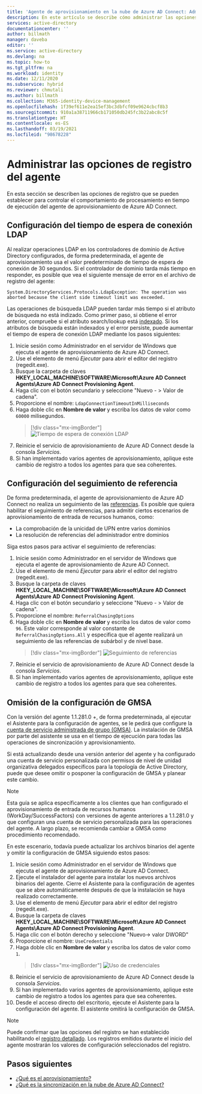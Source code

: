```yaml
---
title: 'Agente de aprovisionamiento en la nube de Azure AD Connect: Administrar opciones de registro | Microsoft Docs'
description: En este artículo se describe cómo administrar las opciones de registro del agente de aprovisionamiento en la nube de Azure AD Connect.
services: active-directory
documentationcenter: ''
author: billmath
manager: daveba
editor: ''
ms.service: active-directory
ms.devlang: na
ms.topic: how-to
ms.tgt_pltfrm: na
ms.workload: identity
ms.date: 12/11/2020
ms.subservice: hybrid
ms.reviewer: chmutali
ms.author: billmath
ms.collection: M365-identity-device-management
ms.openlocfilehash: 1f39ef611e2ea15ef3bc3dbfcf09e9624cbcf8b3
ms.sourcegitcommit: 910a1a38711966cb171050db245fc3b22abc8c5f
ms.translationtype: HT
ms.contentlocale: es-ES
ms.lasthandoff: 03/19/2021
ms.locfileid: "98678228"
---
```

# <a name="manage-agent-registry-options"></a>Administrar las opciones de registro del agente

En esta sección se describen las opciones de registro que se pueden establecer para controlar el comportamiento de procesamiento en tiempo de ejecución del agente de aprovisionamiento de Azure AD Connect. 

## <a name="configure-ldap-connection-timeout"></a>Configuración del tiempo de espera de conexión LDAP
Al realizar operaciones LDAP en los controladores de dominio de Active Directory configurados, de forma predeterminada, el agente de aprovisionamiento usa el valor predeterminado de tiempo de espera de conexión de 30 segundos. Si el controlador de dominio tarda más tiempo en responder, es posible que vea el siguiente mensaje de error en el archivo de registro del agente: 

`
System.DirectoryServices.Protocols.LdapException: The operation was aborted because the client side timeout limit was exceeded.
`

Las operaciones de búsqueda LDAP pueden tardar más tiempo si el atributo de búsqueda no está indizado. Como primer paso, si obtiene el error anterior, compruebe si el atributo search/lookup está [indexado](/windows/win32/ad/indexed-attributes). Si los atributos de búsqueda están indexados y el error persiste, puede aumentar el tiempo de espera de conexión LDAP mediante los pasos siguientes: 

1. Inicie sesión como Administrador en el servidor de Windows que ejecuta el agente de aprovisionamiento de Azure AD Connect.
1. Use el elemento de menú *Ejecutar* para abrir el editor del registro (regedit.exe). 
1. Busque la carpeta de claves **HKEY_LOCAL_MACHINE\SOFTWARE\Microsoft\Azure AD Connect Agents\Azure AD Connect Provisioning Agent**.
1. Haga clic con el botón secundario y seleccione "Nuevo - > Valor de cadena".
1. Proporcione el nombre: `LdapConnectionTimeoutInMilliseconds`
1. Haga doble clic en **Nombre de valor** y escriba los datos de valor como `60000` milisegundos.
    > [!div class="mx-imgBorder"]
    > ![Tiempo de espera de conexión LDAP](media/how-to-manage-registry-options/ldap-connection-timeout.png)
1. Reinicie el servicio de aprovisionamiento de Azure AD Connect desde la consola *Servicios*.
1. Si han implementado varios agentes de aprovisionamiento, aplique este cambio de registro a todos los agentes para que sea coherentes. 

## <a name="configure-referral-chasing"></a>Configuración del seguimiento de referencia
De forma predeterminada, el agente de aprovisionamiento de Azure AD Connect no realiza un seguimiento de las [referencias](/windows/win32/ad/referrals). Es posible que quiera habilitar el seguimiento de referencias, para admitir ciertos escenarios de aprovisionamiento de entrada de recursos humanos, como: 
* La comprobación de la unicidad de UPN entre varios dominios
* La resolución de referencias del administrador entre dominios

Siga estos pasos para activar el seguimiento de referencias:

1. Inicie sesión como Administrador en el servidor de Windows que ejecuta el agente de aprovisionamiento de Azure AD Connect.
1. Use el elemento de menú *Ejecutar* para abrir el editor del registro (regedit.exe). 
1. Busque la carpeta de claves **HKEY_LOCAL_MACHINE\SOFTWARE\Microsoft\Azure AD Connect Agents\Azure AD Connect Provisioning Agent**.
1. Haga clic con el botón secundario y seleccione "Nuevo - > Valor de cadena".
1. Proporcione el nombre: `ReferralChasingOptions`
1. Haga doble clic en **Nombre de valor** y escriba los datos de valor como `96`. Este valor corresponde al valor constante de `ReferralChasingOptions.All` y especifica que el agente realizará un seguimiento de las referencias de subárbol y de nivel base. 
    > [!div class="mx-imgBorder"]
    > ![Seguimiento de referencias](media/how-to-manage-registry-options/referral-chasing.png)
1. Reinicie el servicio de aprovisionamiento de Azure AD Connect desde la consola *Servicios*.
1. Si han implementado varios agentes de aprovisionamiento, aplique este cambio de registro a todos los agentes para que sea coherentes.

## <a name="skip-gmsa-configuration"></a>Omisión de la configuración de GMSA
Con la versión del agente 1.1.281.0 +, de forma predeterminada, al ejecutar el Asistente para la configuración de agentes, se le pedirá que configure la [cuenta de servicio administrada de grupo (GMSA)](/windows-server/security/group-managed-service-accounts/group-managed-service-accounts-overview). La instalación de GMSA por parte del asistente se usa en el tiempo de ejecución para todas las operaciones de sincronización y aprovisionamiento. 

Si está actualizando desde una versión anterior del agente y ha configurado una cuenta de servicio personalizada con permisos de nivel de unidad organizativa delegados específicos para la topología de Active Directory, puede que desee omitir o posponer la configuración de GMSA y planear este cambio. 

> [!NOTE]
> Esta guía se aplica específicamente a los clientes que han configurado el aprovisionamiento de entrada de recursos humanos (WorkDay/SuccessFactors) con versiones de agente anteriores a 1.1.281.0 y que configuran una cuenta de servicio personalizada para las operaciones del agente. A largo plazo, se recomienda cambiar a GMSA como procedimiento recomendado.  

En este escenario, todavía puede actualizar los archivos binarios del agente y omitir la configuración de GMSA siguiendo estos pasos: 

1. Inicie sesión como Administrador en el servidor de Windows que ejecuta el agente de aprovisionamiento de Azure AD Connect.
1. Ejecute el instalador del agente para instalar los nuevos archivos binarios del agente. Cierre el Asistente para la configuración de agentes que se abre automáticamente después de que la instalación se haya realizado correctamente. 
1. Use el elemento de menú *Ejecutar* para abrir el editor del registro (regedit.exe). 
1. Busque la carpeta de claves **HKEY_LOCAL_MACHINE\SOFTWARE\Microsoft\Azure AD Connect Agents\Azure AD Connect Provisioning Agent**.
1. Haga clic con el botón derecho y seleccione "Nuevo-> valor DWORD"
1. Proporcione el nombre: `UseCredentials`
1. Haga doble clic en **Nombre de valor** y escriba los datos de valor como `1`.  
    > [!div class="mx-imgBorder"]
    > ![Uso de credenciales](media/how-to-manage-registry-options/use-credentials.png)
1. Reinicie el servicio de aprovisionamiento de Azure AD Connect desde la consola *Servicios*.
1. Si han implementado varios agentes de aprovisionamiento, aplique este cambio de registro a todos los agentes para que sea coherentes.
1. Desde el acceso directo del escritorio, ejecute el Asistente para la configuración del agente. El asistente omitirá la configuración de GMSA. 


> [!NOTE]
> Puede confirmar que las opciones del registro se han establecido habilitando el [registro detallado](how-to-troubleshoot.md#log-files). Los registros emitidos durante el inicio del agente mostrarán los valores de configuración seleccionados del registro. 

## <a name="next-steps"></a>Pasos siguientes 

- [¿Qué es el aprovisionamiento?](what-is-provisioning.md)
- [¿Qué es la sincronización en la nube de Azure AD Connect?](what-is-cloud-sync.md)

